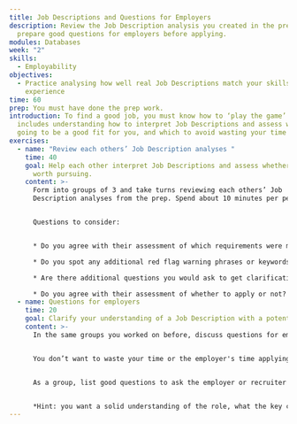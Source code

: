 ```yaml
---
title: Job Descriptions and Questions for Employers
description: Review the Job Description analysis you created in the prep, and
  prepare good questions for employers before applying.
modules: Databases
week: "2"
skills:
  - Employability
objectives:
  - Practice analysing how well real Job Descriptions match your skills and
    experience
time: 60
prep: You must have done the prep work.
introduction: To find a good job, you must know how to ‘play the game’.  This
  includes understanding how to interpret Job Descriptions and assess which are
  going to be a good fit for you, and which to avoid wasting your time on.
exercises:
  - name: "Review each others’ Job Description analyses "
    time: 40
    goal: Help each other interpret Job Descriptions and assess whether they are
      worth pursuing.
    content: >-
      Form into groups of 3 and take turns reviewing each others’ Job
      Description analyses from the prep. Spend about 10 minutes per person. 


      Questions to consider:


      * Do you agree with their assessment of which requirements were met?

      * Do you spot any additional red flag warning phrases or keywords?

      * Are there additional questions you would ask to get clarification from the employer?

      * Do you agree with their assessment of whether to apply or not?
  - name: Questions for employers
    time: 20
    goal: Clarify your understanding of a Job Description with a potential employer
    content: >-
      In the same groups you worked on before, discuss questions for employers.


      You don’t want to waste your time or the employer's time applying for jobs that are not a good fit.  So it can be a good idea to ask the recruiter or employer questions about the job you are considering before applying. Some job descriptions are unclear or vague, and you may be uncertain about the core requirements. Also, since this is probably your first contact with the employer, it shows genuine interest in the role and asking good questions early on makes you stand out versus your competition for the job.


      As a group, list good questions to ask the employer or recruiter before applying for the position. What questions should you not ask?  


      *Hint: you want a solid understanding of the role, what the key challenges are, why it is being offered, and what’s expected from you on a typical day, but you want to phrase the questions to make it clear you already know the Job Description thoroughly.*
---
```

